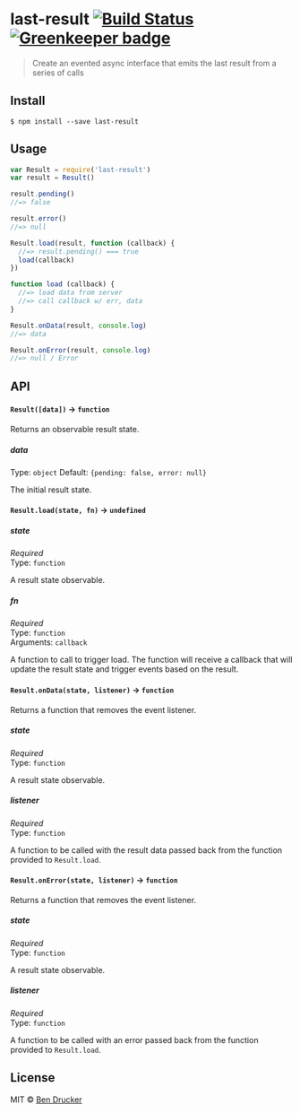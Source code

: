 # last-result [![Build Status](https://travis-ci.org/bendrucker/last-result.svg?branch=master)](https://travis-ci.org/bendrucker/last-result) [![Greenkeeper badge](https://badges.greenkeeper.io/bendrucker/last-result.svg)](https://greenkeeper.io/)

> Create an evented async interface that emits the last result from a series of calls


## Install

```
$ npm install --save last-result
```


## Usage

```js
var Result = require('last-result')
var result = Result()

result.pending()
//=> false

result.error()
//=> null

Result.load(result, function (callback) {
  //=> result.pending() === true
  load(callback)
})

function load (callback) {
  //=> load data from server
  //=> call callback w/ err, data
}

Result.onData(result, console.log)
//=> data

Result.onError(result, console.log)
//=> null / Error
```

## API

#### `Result([data])` -> `function`

Returns an observable result state.

##### data

Type: `object`
Default: `{pending: false, error: null}`

The initial result state.

#### `Result.load(state, fn)` -> `undefined`

##### state

*Required*  
Type: `function`

A result state observable.

##### fn

*Required*  
Type: `function`  
Arguments: `callback`

A function to call to trigger load. The function will receive a callback that will update the result state and trigger events based on the result.

#### `Result.onData(state, listener)` -> `function`

Returns a function that removes the event listener.

##### state

*Required*  
Type: `function`

A result state observable.

##### listener

*Required*  
Type: `function`

A function to be called with the result data passed back from the function provided to `Result.load`.

#### `Result.onError(state, listener)` -> `function`

Returns a function that removes the event listener.

##### state

*Required*  
Type: `function`

A result state observable.

##### listener

*Required*  
Type: `function`

A function to be called with an error passed back from the function provided to `Result.load`.


## License

MIT © [Ben Drucker](http://bendrucker.me)
